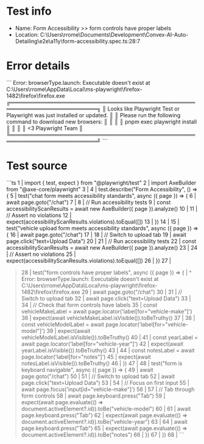 # Test info

- Name: Form Accessibility >> form controls have proper labels
- Location: C:\Users\rrome\Documents\Development\Convex-AI-Auto-Detailing\e2e\a11y\form-accessibility.spec.ts:28:7

# Error details

\`\`\`
Error: browserType.launch: Executable doesn't exist at C:\Users\rrome\AppData\Local\ms-playwright\firefox-1482\firefox\firefox.exe
╔═════════════════════════════════════════════════════════════════════════╗
║ Looks like Playwright Test or Playwright was just installed or updated. ║
║ Please run the following command to download new browsers:              ║
║                                                                         ║
║     pnpm exec playwright install                                        ║
║                                                                         ║
║ <3 Playwright Team                                                      ║
╚═════════════════════════════════════════════════════════════════════════╝
\`\`\`

# Test source

\`\`\`ts
   1 | import { test, expect } from "@playwright/test"
   2 | import AxeBuilder from "@axe-core/playwright"
   3 |
   4 | test.describe("Form Accessibility", () => {
   5 |   test("chat form meets accessibility standards", async ({ page }) => {
   6 |     await page.goto("/chat")
   7 |
   8 |     // Run accessibility tests
   9 |     const accessibilityScanResults = await new AxeBuilder({ page }).analyze()
  10 |
  11 |     // Assert no violations
  12 |     expect(accessibilityScanResults.violations).toEqual([])
  13 |   })
  14 |
  15 |   test("vehicle upload form meets accessibility standards", async ({ page }) => {
  16 |     await page.goto("/chat")
  17 |
  18 |     // Switch to upload tab
  19 |     await page.click("text=Upload Data")
  20 |
  21 |     // Run accessibility tests
  22 |     const accessibilityScanResults = await new AxeBuilder({ page }).analyze()
  23 |
  24 |     // Assert no violations
  25 |     expect(accessibilityScanResults.violations).toEqual([])
  26 |   })
  27 |
> 28 |   test("form controls have proper labels", async ({ page }) => {
     |       ^ Error: browserType.launch: Executable doesn't exist at C:\Users\rrome\AppData\Local\ms-playwright\firefox-1482\firefox\firefox.exe
  29 |     await page.goto("/chat")
  30 |
  31 |     // Switch to upload tab
  32 |     await page.click("text=Upload Data")
  33 |
  34 |     // Check that form controls have labels
  35 |     const vehicleMakeLabel = await page.locator('label[for="vehicle-make"]')
  36 |     expect(await vehicleMakeLabel.isVisible()).toBeTruthy()
  37 |
  38 |     const vehicleModelLabel = await page.locator('label[for="vehicle-model"]')
  39 |     expect(await vehicleModelLabel.isVisible()).toBeTruthy()
  40 |
  41 |     const yearLabel = await page.locator('label[for="vehicle-year"]')
  42 |     expect(await yearLabel.isVisible()).toBeTruthy()
  43 |
  44 |     const notesLabel = await page.locator('label[for="notes"]')
  45 |     expect(await notesLabel.isVisible()).toBeTruthy()
  46 |   })
  47 |
  48 |   test("form is keyboard navigable", async ({ page }) => {
  49 |     await page.goto("/chat")
  50 |
  51 |     // Switch to upload tab
  52 |     await page.click("text=Upload Data")
  53 |
  54 |     // Focus on first input
  55 |     await page.focus('input[id="vehicle-make"]')
  56 |
  57 |     // Tab through form controls
  58 |     await page.keyboard.press("Tab")
  59 |     expect(await page.evaluate(() => document.activeElement?.id)).toBe("vehicle-model")
  60 |
  61 |     await page.keyboard.press("Tab")
  62 |     expect(await page.evaluate(() => document.activeElement?.id)).toBe("vehicle-year")
  63 |
  64 |     await page.keyboard.press("Tab")
  65 |     expect(await page.evaluate(() => document.activeElement?.id)).toBe("notes")
  66 |   })
  67 | })
  68 |
\`\`\`
